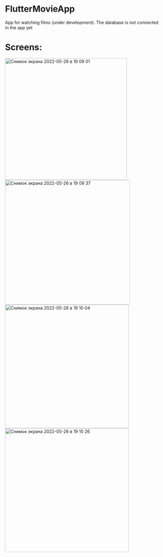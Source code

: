 # FlutterMovieApp

App for watching films (under development). The database is not connected in the app yet

# Screens:

<img width="400" alt="Снимок экрана 2022-05-26 в 19 09 01" src="https://user-images.githubusercontent.com/86955276/170528899-fb610720-4ec6-435d-bca3-c976e2f83a78.png">

<img width="410" alt="Снимок экрана 2022-05-26 в 19 09 37" src="https://user-images.githubusercontent.com/86955276/170528948-614a4475-f477-4741-97eb-1f705a6db315.png">

<img width="406" alt="Снимок экрана 2022-05-26 в 19 10 04" src="https://user-images.githubusercontent.com/86955276/170529008-214b458b-b43e-462d-836c-bbdbe613bff6.png">

<img width="407" alt="Снимок экрана 2022-05-26 в 19 10 26" src="https://user-images.githubusercontent.com/86955276/170529044-0bd9f94b-73d1-460b-afba-476210d8637f.png">
